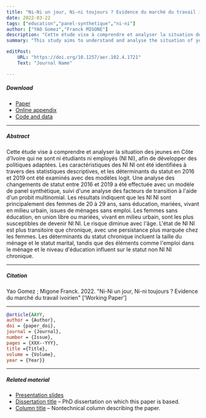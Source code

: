 ```yaml
---
title: "Ni-Ni un jour, Ni-ni toujours ? Evidence du marché du travail ivoirien" 
date: 2022-03-22
tags: ["education","panel-synthetique","ni-ni"]
author: ["YAO Gomez","Franck MIGONE"]
description: "Cette étude vise à comprendre et analyser la situation des jeunes en Côte d'Ivoire qui ne sont ni étudiants ni employés (NI NI), afin de développer des politiques adaptées. " 
summary: "This study aims to understand and analyse the situation of young people in Côte d'Ivoire who are neither students nor employees (NI NI), in order to develop appropriate policies. The characteristics of NI NI were identified using descriptive statistics, and the determinants of status in 2016 and 2019 were examined using logit models. An analysis of changes in status between 2016 and 2019 was carried out using a synthetic panel model, followed by an analysis of transition factors using a multinomial probit. The results indicate that NI NI are mainly women aged 20-29, uneducated, married, living in urban areas, from jobless households. Uneducated, common-law or married women living in urban areas are the most likely to become NI NI. The risk decreases with age. NI NI status is more transient than chronic, with persistence more marked in women. Determinants of chronic status include household size and marital status, while elements such as employment in the household and level of education influence chronic NI NI status." 

editPost:
    URL: "https://doi.org/10.1257/aer.102.4.1721"
    Text: "Journal Name"

---
```


##### Download

+ [Paper](paper1.pdf)
+ [Online appendix](appendix1.pdf)
+ [Code and data](https://github.com/cae-ins/Conflict_Education_Mali)

---

##### Abstract

Cette étude vise à comprendre et analyser la situation des jeunes en Côte d'Ivoire qui ne sont ni étudiants ni employés (NI NI), afin de développer des politiques adaptées. Les caractéristiques des NI NI ont été identifiées à travers des statistiques descriptives, et les déterminants du statut en 2016 et 2019 ont été examinés avec des modèles logit. Une analyse des changements de statut entre 2016 et 2019 a été effectuée avec un modèle de panel synthétique, suivi d'une analyse des facteurs de transition à l'aide d'un probit multinomial. Les résultats indiquent que les NI NI sont principalement des femmes de 20 à 29 ans, sans éducation, mariées, vivant en milieu urbain, issues de ménages sans emploi. Les femmes sans éducation, en union libre ou mariées, vivant en milieu urbain, sont les plus susceptibles de devenir NI NI. Le risque diminue avec l'âge. L'état de NI NI est plus transitoire que chronique, avec une persistance plus marquée chez les femmes. Les déterminants du statut chronique incluent la taille du ménage et le statut marital, tandis que des éléments comme l'emploi dans le ménage et le niveau d'éducation influent sur le statut non NI NI chronique.

---

##### Citation

Yao Gomez ; Migone Franck. 2022. "Ni-Ni un jour, Ni-ni toujours ? Evidence du marché du travail ivoirien" ['Working Paper']

---

```BibTeX
@article{AAYY,
author = {Author},
doi = {paper_doi},
journal = {Journal},
number = {Issue},
pages = {XXX--YYY},
title ={Title},
volume = {Volume},
year = {Year}}
```

---

##### Related material

+ [Presentation slides](presentation1.pdf)
+ [Dissertation title](https://escholarship.org/uc/item/7jr3m96r) – PhD dissertation on which this paper is based.
+ [Column title](https://cep.lse.ac.uk/pubs/download/cp365.pdf) – Nontechnical column describing the paper.


